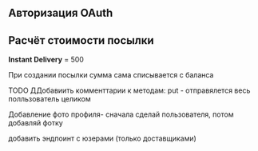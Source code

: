 ## Авторизация OAuth


## Расчёт стоимости посылки
**Instant Delivery** = 500

При создании посылки сумма сама списывается с баланса


TODO ДДобавиить комменттарии  к методам:
put  - отправялется весь полльзователь целиком

Добавление фото профиля- сначала сделай пользователя, потом добавляй фотку

добавить эндпоинт с юзерами (только доставщиками)